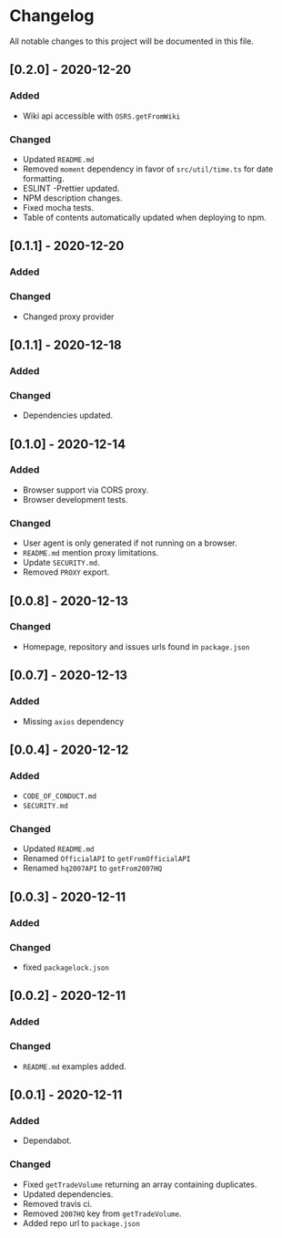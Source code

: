 # Changelog

All notable changes to this project will be documented in this file.

## [0.2.0] - 2020-12-20

### Added

- Wiki api accessible with `OSRS.getFromWiki`

### Changed

- Updated `README.md`
- Removed `moment` dependency in favor of `src/util/time.ts` for date formatting.
- ESLINT -Prettier updated.
- NPM description changes.
- Fixed mocha tests.
- Table of contents automatically updated when deploying to npm.

## [0.1.1] - 2020-12-20

### Added

### Changed

- Changed proxy provider

## [0.1.1] - 2020-12-18

### Added

### Changed

- Dependencies updated.

## [0.1.0] - 2020-12-14

### Added

- Browser support via CORS proxy.
- Browser development tests.

### Changed

- User agent is only generated if not running on a browser.
- `README.md` mention proxy limitations.
- Update `SECURITY.md`.
- Removed `PROXY` export.

## [0.0.8] - 2020-12-13

### Changed

- Homepage, repository and issues urls found in `package.json`

## [0.0.7] - 2020-12-13

### Added

- Missing `axios` dependency

## [0.0.4] - 2020-12-12

### Added

- `CODE_OF_CONDUCT.md`
- `SECURITY.md`

### Changed

- Updated `README.md`
- Renamed `OfficialAPI` to `getFromOfficialAPI`
- Renamed `hq2007API` to `getFrom2007HQ`

## [0.0.3] - 2020-12-11

### Added

### Changed

- fixed `packagelock.json`

## [0.0.2] - 2020-12-11

### Added

### Changed

- `README.md` examples added.

## [0.0.1] - 2020-12-11

### Added

- Dependabot.

### Changed

- Fixed `getTradeVolume` returning an array containing duplicates.
- Updated dependencies.
- Removed travis ci.
- Removed `2007HQ` key from `getTradeVolume`.
- Added repo url to `package.json`
